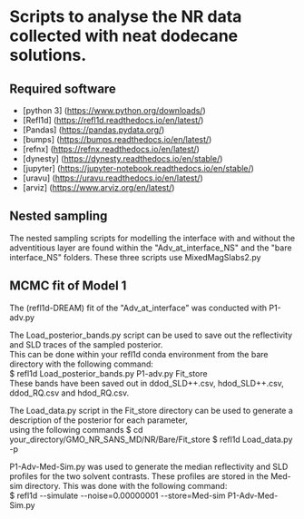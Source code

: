 # Scripts to analyse the NR data collected with neat dodecane solutions.

## Required software
* [python 3] (https://www.python.org/downloads/)
* [Refl1d] (https://refl1d.readthedocs.io/en/latest/)
* [Pandas] (https://pandas.pydata.org/)
* [bumps] (https://bumps.readthedocs.io/en/latest/)
* [refnx] (https://refnx.readthedocs.io/en/latest/)
* [dynesty] (https://dynesty.readthedocs.io/en/stable/)
* [jupyter] (https://jupyter-notebook.readthedocs.io/en/stable/)
* [uravu] (https://uravu.readthedocs.io/en/latest/)
* [arviz] (https://www.arviz.org/en/latest/)

## Nested sampling

The nested sampling scripts for modelling the interface with and without the adventitious layer
are found within the "Adv_at_interface_NS" and the "bare interface_NS" folders.
These three scripts use MixedMagSlabs2.py<br>

## MCMC fit of Model 1

The (refl1d-DREAM) fit of the "Adv_at_interface" was conducted with P1-adv.py <br>

The Load_posterior_bands.py script can be used to save out the reflectivity and SLD traces of the sampled posterior.<br>
This can be done within your refl1d conda environment from the bare directory with the following command:<br>
$ refl1d Load_posterior_bands.py P1-adv.py Fit_store<br>
These bands have been saved out in ddod_SLD++.csv, hdod_SLD++.csv, ddod_RQ.csv and hdod_RQ.csv.

The Load_data.py script in the Fit_store directory can be used to generate a description of the posterior for each parameter,<br>
using the following commands
$ cd your_directory/GMO_NR_SANS_MD/NR/Bare/Fit_store
$ refl1d Load_data.py -p

P1-Adv-Med-Sim.py was used to generate the median reflectivity and SLD profiles for the two solvent contrasts.
These profiles are stored in the Med-sim directory.
This was done with the following command: <br>
$ refl1d --simulate --noise=0.00000001 --store=Med-sim P1-Adv-Med-Sim.py
